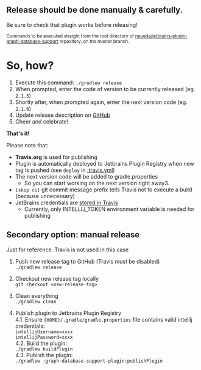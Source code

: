 ## Release should be done manually & carefully.

Be sure to check that plugin works before releasing!  

<sub>Commands to be executed straight from the root directory of [neueda/jetbrains-plugin-graph-database-support](https://github.com/neueda/jetbrains-plugin-graph-database-support)
repository, on the master branch.</sub>

# So, how?

1. Execute this command: `./gradlew release`
2. When prompted, enter the code of version to be currently released (eg. `2.1.5`)
3. Shortly after, when prompted again, enter the next version code (eg. `2.1.6`)
4. Update release description on [GitHub](https://github.com/neueda/jetbrains-plugin-graph-database-support/releases)
5. Cheer and celebrate!

**That's it!**  

Please note that:
- **Travis.org** is used for publishing
- Plugin is automatically deployed to Jetbrains Plugin Registry when new tag is pushed (see `deploy` in [.travis.yml](.travis.yml))
- The next version code will be added to gradle.properties
  - So you can start working on the next version right away3.
- `[skip ci]` git commit message prefix tells Travis not to execute a build (because unnecessary) 
- JetBrains credentials are [stored in Travis](https://travis-ci.org/neueda/jetbrains-plugin-graph-database-support/settings#ember7449)
  - Currently, only INTELLIJ_TOKEN environment variable is needed for publishing

## Secondary option: manual release
Just for reference. Travis is not used in this case

1. Push new release tag to GitHub (Travis must be disabled)  
`./gradlew release`

2. Checkout new release tag locally  
`git checkout <new-release-tag>`

3. Clean everything  
`./gradlew clean`

4. Publish plugin to Jetbrains Plugin Registry  
4.1. Ensure `{HOME}/.gradle/gradle.properties` file contains valid intellij credentials:  
`intellijUsername=xxxx`  
`intellijPassword=xxxx`  
4.2. Build the plugin:  
`./gradlew buildPlugin`  
4.3. Publish the plugin:  
`./gradlew :graph-database-support-plugin:publishPlugin`  